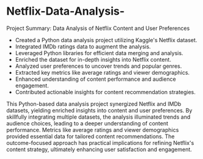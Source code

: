 # Netflix-Data-Analysis-

 Project Summary: Data Analysis of Netflix Content and User Preferences

- Created a Python data analysis project utilizing Kaggle's Netflix dataset.
- Integrated IMDb ratings data to augment the analysis.
- Leveraged Python libraries for efficient data merging and analysis.
- Enriched the dataset for in-depth insights into Netflix content.
- Analyzed user preferences to uncover trends and popular genres.
- Extracted key metrics like average ratings and viewer demographics.
- Enhanced understanding of content performance and audience engagement.
- Contributed actionable insights for content recommendation strategies.
  
This Python-based data analysis project synergized Netflix and IMDb datasets, yielding enriched insights into content and user preferences. By skillfully integrating multiple datasets, the analysis illuminated trends and audience choices, leading to a deeper understanding of content performance. Metrics like average ratings and viewer demographics provided essential data for tailored content recommendations. The outcome-focused approach has practical implications for refining Netflix's content strategy, ultimately enhancing user satisfaction and engagement.
